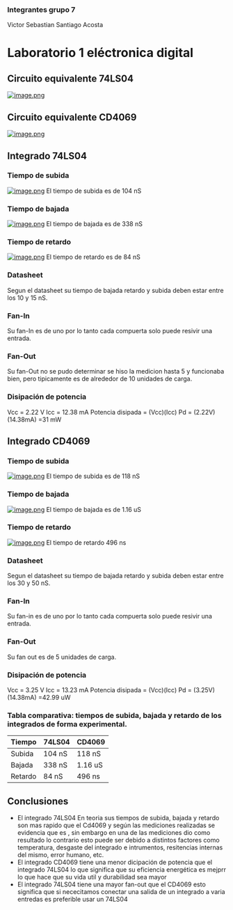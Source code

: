 ### Integrantes grupo 7
Victor Sebastian Santiago Acosta

# Laboratorio 1 eléctronica digital
## Circuito equivalente  74LS04
[![image.png](https://i.postimg.cc/bwJczFLM/image.png)](https://postimg.cc/svt0mmk9)
## Circuito equivalente  CD4069
[![image.png](https://i.postimg.cc/Vsr8tT8c/image.png)](https://postimg.cc/rzk3Xfsh)
## Integrado 74LS04
### Tiempo de subida
[![image.png](https://i.postimg.cc/XqPb4C6q/image.png)](https://postimg.cc/JHjgQtnC)
El tiempo de subida es de 104 nS
### Tiempo de bajada
[![image.png](https://i.postimg.cc/G2D1jpWs/image.png)](https://postimg.cc/njn5FncH)
El tiempo de bajada es de 338 nS
### Tiempo de retardo
[![image.png](https://i.postimg.cc/SRfmL5WF/image.png)](https://postimg.cc/N2LhBdJp)
El tiempo de retardo es de 84 nS
### Datasheet
Segun el datasheet su tiempo de bajada retardo y subida deben estar entre los 10 y 15 nS.
### Fan-In
Su fan-In es de uno por lo tanto cada compuerta solo puede resivir una entrada.
### Fan-Out
Su fan-Out no se pudo determinar se hiso la medicion  hasta 5 y funcionaba bien, pero tipicamente es de alrededor de 10 unidades de carga.
### Disipación de potencia 
Vcc = 2.22 V
Icc = 12.38 mA
Potencia disipada = (Vcc)(Icc)
Pd = (2.22V)(14.38mA) =31 mW
## Integrado CD4069
### Tiempo de subida
[![image.png](https://i.postimg.cc/KvshbghB/image.png)](https://postimg.cc/gnRTqjJ2)
El tiempo de subida es de 118 nS
### Tiempo de bajada
[![image.png](https://i.postimg.cc/htbwjJH2/image.png)](https://postimg.cc/Yv08DS2F)
El tiempo de bajada es de 1.16 uS
### Tiempo de retardo
[![image.png](https://i.postimg.cc/J48SWcFs/image.png)](https://postimg.cc/0rtVYmPv)
El tiempo de retardo 496 ns
### Datasheet
Segun el datasheet su tiempo de bajada retardo y subida deben estar entre los 30 y 50 nS.
### Fan-In
Su fan-in es de uno por lo tanto cada compuerta solo puede resivir una entrada.
### Fan-Out
Su fan out es de 5 unidades de carga.
### Disipación de potencia 
Vcc = 3.25 V
Icc = 13.23 mA
Potencia disipada = (Vcc)(Icc)
Pd = (3.25V)(14.38mA) =42.99 uW
###  Tabla comparativa: tiempos de subida, bajada y retardo de los integrados de forma experimental.
|Tiempo|74LS04| CD4069 |
| ------------ | ------------ | ------------ |
| Subida |  104 nS |  118 nS |
| Bajada  | 338 nS  |  1.16 uS |
|  Retardo |  84 nS | 496 ns  |
## Conclusiones
- El integrado 74LS04 En teoria sus tiempos de subida, bajada y retardo son mas rapido que el Cd4069 y según las mediciones realizadas se evidencia que es , sin embargo en una de las mediciones dio como resultado lo contrario esto puede ser debido a distintos factores como temperatura, desgaste del integrado e intrumentos, resitencias internas del mismo, error humano, etc.
- El integrado CD4069 tiene una menor dicipación de potencia que el integrado 74LS04 lo que significa que su eficiencia energética es mejprr lo que hace que su vida util y durabilidad sea mayor
- El integrado 74LS04 tiene una mayor fan-out que el CD4069 esto significa que si nececitamos conectar una salida de un integrado a varia entredas es preferible usar un 74LS04 




